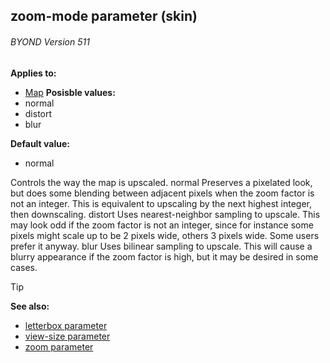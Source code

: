 ## zoom-mode parameter (skin) 
###### BYOND Version 511

<!-- -->
**Applies to:**
+   [Map](/ref/skin/control/map.md) <!-- -->
**Posisble values:**
+   normal
+   distort
+   blur
<!-- -->
**Default value:**
+   normal


Controls the way the map is upscaled.
normal
Preserves a pixelated look, but does some blending between adjacent
pixels when the zoom factor is not an integer. This is equivalent to
upscaling by the next highest integer, then downscaling.
distort
Uses nearest-neighbor sampling to upscale. This may look odd if the zoom
factor is not an integer, since for instance some pixels might scale up
to be 2 pixels wide, others 3 pixels wide. Some users prefer it anyway.
blur
Uses bilinear sampling to upscale. This will cause a blurry appearance
if the zoom factor is high, but it may be desired in some cases.

> [!TIP] 
> **See also:**
> +   [letterbox parameter](/ref/skin/param/letterbox.md) 
> +   [view-size parameter](/ref/skin/param/view-size.md) 
> +   [zoom parameter](/ref/skin/param/zoom.md) 